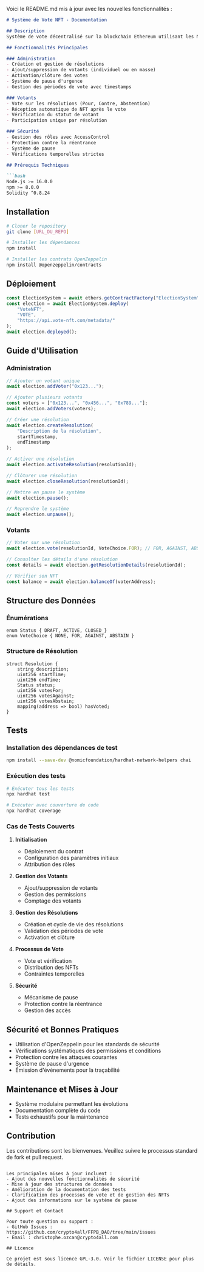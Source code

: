 Voici le README.md mis à jour avec les nouvelles fonctionnalités :

```markdown
# Système de Vote NFT - Documentation

## Description
Système de vote décentralisé sur la blockchain Ethereum utilisant les NFTs comme preuve de participation. Le système permet de créer et gérer des résolutions, d'administrer les votes et de distribuer automatiquement des NFTs aux votants.

## Fonctionnalités Principales

### Administration
- Création et gestion de résolutions
- Ajout/suppression de votants (individuel ou en masse)
- Activation/clôture des votes
- Système de pause d'urgence
- Gestion des périodes de vote avec timestamps

### Votants
- Vote sur les résolutions (Pour, Contre, Abstention)
- Réception automatique de NFT après le vote
- Vérification du statut de votant
- Participation unique par résolution

### Sécurité
- Gestion des rôles avec AccessControl
- Protection contre la réentrance
- Système de pause
- Vérifications temporelles strictes

## Prérequis Techniques

```bash
Node.js >= 16.0.0
npm >= 8.0.0
Solidity ^0.8.24
```

## Installation

```bash
# Cloner le repository
git clone [URL_DU_REPO]

# Installer les dépendances
npm install

# Installer les contrats OpenZeppelin
npm install @openzeppelin/contracts
```

## Déploiement

```javascript
const ElectionSystem = await ethers.getContractFactory("ElectionSystem");
const election = await ElectionSystem.deploy(
    "VoteNFT",
    "VOTE",
    "https://api.vote-nft.com/metadata/"
);
await election.deployed();
```

## Guide d'Utilisation

### Administration

```javascript
// Ajouter un votant unique
await election.addVoter("0x123...");

// Ajouter plusieurs votants
const voters = ["0x123...", "0x456...", "0x789..."];
await election.addVoters(voters);

// Créer une résolution
await election.createResolution(
    "Description de la résolution",
    startTimestamp,
    endTimestamp
);

// Activer une résolution
await election.activateResolution(resolutionId);

// Clôturer une résolution
await election.closeResolution(resolutionId);

// Mettre en pause le système
await election.pause();

// Reprendre le système
await election.unpause();
```

### Votants

```javascript
// Voter sur une résolution
await election.vote(resolutionId, VoteChoice.FOR); // FOR, AGAINST, ABSTAIN

// Consulter les détails d'une résolution
const details = await election.getResolutionDetails(resolutionId);

// Vérifier son NFT
const balance = await election.balanceOf(voterAddress);
```

## Structure des Données

### Énumérations

```solidity
enum Status { DRAFT, ACTIVE, CLOSED }
enum VoteChoice { NONE, FOR, AGAINST, ABSTAIN }
```

### Structure de Résolution

```solidity
struct Resolution {
    string description;
    uint256 startTime;
    uint256 endTime;
    Status status;
    uint256 votesFor;
    uint256 votesAgainst;
    uint256 votesAbstain;
    mapping(address => bool) hasVoted;
}
```

## Tests

### Installation des dépendances de test

```bash
npm install --save-dev @nomicfoundation/hardhat-network-helpers chai
```

### Exécution des tests

```bash
# Exécuter tous les tests
npx hardhat test

# Exécuter avec couverture de code
npx hardhat coverage
```

### Cas de Tests Couverts

1. **Initialisation**
   - Déploiement du contrat
   - Configuration des paramètres initiaux
   - Attribution des rôles

2. **Gestion des Votants**
   - Ajout/suppression de votants
   - Gestion des permissions
   - Comptage des votants

3. **Gestion des Résolutions**
   - Création et cycle de vie des résolutions
   - Validation des périodes de vote
   - Activation et clôture

4. **Processus de Vote**
   - Vote et vérification
   - Distribution des NFTs
   - Contraintes temporelles

5. **Sécurité**
   - Mécanisme de pause
   - Protection contre la réentrance
   - Gestion des accès

## Sécurité et Bonnes Pratiques

- Utilisation d'OpenZeppelin pour les standards de sécurité
- Vérifications systématiques des permissions et conditions
- Protection contre les attaques courantes
- Système de pause d'urgence
- Émission d'événements pour la traçabilité

## Maintenance et Mises à Jour

- Système modulaire permettant les évolutions
- Documentation complète du code
- Tests exhaustifs pour la maintenance

## Contribution

Les contributions sont les bienvenues. Veuillez suivre le processus standard de fork et pull request.
```

Les principales mises à jour incluent :
- Ajout des nouvelles fonctionnalités de sécurité
- Mise à jour des structures de données
- Amélioration de la documentation des tests
- Clarification des processus de vote et de gestion des NFTs
- Ajout des informations sur le système de pause

## Support et Contact

Pour toute question ou support :
- GitHub Issues : https://github.com/crypto4all/FFPB_DAO/tree/main/issues
- Email : christophe.ozcan@crypto4all.com

## Licence

Ce projet est sous licence GPL-3.0. Voir le fichier LICENSE pour plus de détails.
